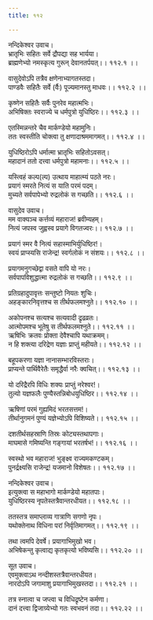 ```yaml
---
title: ११२

---
```

नन्दिकेश्वर उवाच।  
भ्रातृभिः सहितः सर्वे द्रौपद्या सह भार्यया।  
ब्राह्मणेभ्यो नमस्कृत्य गुरून् देवानतर्पयत्।। ११२.१ ।।  
  
वासुदेवोऽपि तत्रैव क्षणेनाभ्यागतस्तदा।  
पाण्डवैः सहितैः सर्वे (र्वैः) पूज्यमानस्तु माधवः।। ११२.२ ।।  
  
कृष्णेन सहितैः सर्वैः पुनरेव महात्मभिः।  
अभिषिक्तः स्वराज्ये च धर्मपुत्रो युधिष्ठिरः।। ११२.३ ।।  
  
एतस्मिन्नन्तरे चैव मार्कण्डेयो महामुनिः।  
ततः स्वस्तीति चोक्त्वा तु क्षणादाश्रममागमत्।। ११२.४ ।।  
  
युधिष्ठिरोऽपि धर्मात्मा भ्रातृभिः सहितोऽवसत्।  
महादानं ततो दत्त्वा धर्मपुत्रो महामनाः।। ११२.५ ।।  
  
यस्त्विहं कल्प(ल्प) उत्थाय माहात्म्यं पठते नरः।  
प्रयागं स्मरते नित्यं स याति परमं पदम्।  
मुच्यते सर्वपापेभ्यो रुद्रलोकं स गच्छति।। ११२.६ ।।  
  
वासुदेव उवाच।  
मम वाक्यञ्च कर्त्तव्यं महाराज! ब्रवीम्यहम्।  
नित्यं जपस्व जुह्वस्व प्रयागे विगतज्वरः।। ११२.७ ।।  
  
प्रयागं स्मर वै नित्यं सहास्माभिर्युधिष्ठिर!।  
स्वयं प्राप्स्यसि राजेन्द्र! स्वर्गलोकं न संशयः।। ११२.८ ।।  
  
प्रयागमनुगच्छेद्वा वसते वापि यो नरः।  
सर्वपापविशुद्धात्मा रुद्रलोकं स गच्छति।। ११२.९ ।।  
  
प्रतिग्रहादुपावृत्तः सन्तुष्टो नियतः शुचिः।  
अहङ्कारनिवृत्तश्च स तीर्थफलमश्नुते।। ११२.१० ।।  
  
अकोपनश्च सत्यश्च सत्यवादी द्रृढव्रतः।  
आत्मोपमश्च भूतेषु स तीर्थफलमश्नुते।। ११२.११ ।।  
ऋषिभिः क्रतवः प्रोक्ता देवैश्चापि यथाक्रमम्।  
न हि शक्त्या दरिद्रेण यज्ञाः प्राप्तुं महीयते।। ११२.१२ ।।  
  
बहूपकरणा यज्ञा नानासम्भारविस्तराः।  
प्राप्यन्ते पार्थिवैरेतैः समृद्धैर्वा नरैः क्वचित्।। ११२.१३ ।।  
  
यो दरिद्रैरपि विधिः शक्यः प्राप्तुं नरेश्वर!।  
तुल्यो यज्ञफलैः पुण्यैस्तन्निबोधयुधिष्ठिर।। ११२.१४ ।।  
  
ऋषिणां परमं गुह्यमिदं भरतसत्तम!।  
तीर्थानुगमनं पुण्यं यज्ञेभ्योऽपि विशिष्यते।। ११२.१५ ।।  
  
दशतीर्थसहस्राणि तिस्रः कोट्यस्तथापगाः।  
माघमासे गमिष्यन्ति गङ्गायां भरतर्षभ!।। ११२.१६ ।।  
  
स्वस्थो भव महाराज! भुङ्क्ष्व राज्यमकण्टकम्।  
पुनर्द्रक्ष्यसि राजेन्द्र! यजमानो विशेषतः।। ११२.१७ ।।  
  
नन्दिकेश्वर उवाच।  
इत्युक्त्वा स महाभागो मार्कण्डेयो महातपाः।  
युधिष्ठिरस्य नृपतेस्तत्रैवान्तरधीयत।। ११२.१८ ।।  
  
ततस्तत्र समाप्लाव्य गात्राणि सगणो नृपः।  
यथोक्तेनाथ विधिना परां निर्वृतिमागमत्।। ११२.१९ ।।  
  
तथा त्वमपि देवर्षे। प्रयागाभिमुखो भव।  
अभिषेकन्तु कृत्वाद्य कृतकृत्यो भविष्यसि।। ११२.२० ।।  
  
सूत उवाच।  
एवमुक्त्वाऽथ नन्दीशस्तत्रैवान्तरधीयत।  
नारदोऽपि जगामाशु प्रयागाभिमुखस्तदा।। ११२.२१ ।।  
  
तत्र स्नात्वा च जप्त्वा च विधिद्रृष्टेन कर्मणा।  
दानं दत्त्वा द्विजाग्र्येभ्यो गतः स्वभवनं तदा।। ११२.२२ ।।